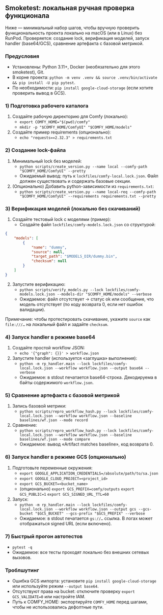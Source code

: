 ## Smoketest: локальная ручная проверка функционала

Ниже — минимальный набор шагов, чтобы вручную проверить функциональность проекта локально на macOS (или в Linux) без RunPod. Проверяется: создание lock, верификация моделей, запуск handler (base64/GCS), сравнение артефакта с базовой метрикой.

### Предусловия

-   Установлены: Python 3.11+, Docker (необязательно для этого smoketest), Git.
-   В корне проекта: `python -m venv .venv && source .venv/bin/activate && pip install -U pip pytest`.
-   По необходимости: `pip install google-cloud-storage` (если хотите проверить вывод в GCS).

### 1) Подготовка рабочего каталога

1. Создайте рабочую директорию для Comfy (локально):
    - `export COMFY_HOME="$(pwd)/comfy"`
    - `mkdir -p "$COMFY_HOME/ComfyUI" "$COMFY_HOME/models"`
2. Создайте пример requirements (опционально):
    - `echo "requests==2.32.3" > requirements.txt`

### 2) Создание lock-файла

1. Минимальный lock без моделей:
    - `python scripts/create_version.py --name local --comfy-path "$COMFY_HOME/ComfyUI" --pretty`
    - Ожидаемый вывод: путь к `lockfiles/comfy-local.lock.json`. Файл должен существовать и содержать базовые секции.
2. (Опционально) Добавить python-зависимости из `requirements.txt`:
    - `python scripts/create_version.py --name local-req --comfy-path "$COMFY_HOME/ComfyUI" --requirements requirements.txt --pretty`

### 3) Верификация моделей (локально без скачиваний)

1. Создайте тестовый lock с моделями (пример):
    - Создайте файл `lockfiles/comfy-models.lock.json` со структурой:

```json
{
    "models": [
        {
            "name": "dummy",
            "source": null,
            "target_path": "$MODELS_DIR/dummy.bin",
            "checksum": null
        }
    ]
}
```

2. Запустите верификацию:
    - `python scripts/verify_models.py --lock lockfiles/comfy-models.lock.json --models-dir "$COMFY_HOME/models" --verbose`
    - Ожидаемое: файл отсутствует → статус ok или сообщение, что модель отсутствует (по коду возврата 0, если нет ошибок валидации).

Примечание: чтобы протестировать скачивание, укажите `source` как `file:///…` на локальный файл и задайте `checksum`.

### 4) Запуск handler в режиме base64

1. Создайте простой workflow JSON:
    - `echo '{"graph": {}}' > workflow.json`
2. Запустите handler (используется «заглушка» выполнения):
    - `python -m rp_handler.main --lock lockfiles/comfy-local.lock.json --workflow workflow.json --output base64 --verbose`
    - Ожидаемое: в stdout печатается base64-строка. Декодируема в байты содержимого `workflow.json`.

### 5) Сравнение артефакта с базовой метрикой

1. Запись базовой метрики:
    - `python scripts/repro_workflow_hash.py --lock lockfiles/comfy-local.lock.json --workflow workflow.json --baseline baselines/wf.json --mode record`
2. Сравнение:
    - `python scripts/repro_workflow_hash.py --lock lockfiles/comfy-local.lock.json --workflow workflow.json --baseline baselines/wf.json --mode compare`
    - Ожидаемое: вывод «Artifact matches baseline», код возврата 0.

### 6) Запуск handler в режиме GCS (опционально)

1. Подготовьте переменные окружения:
    - `export GOOGLE_APPLICATION_CREDENTIALS=/absolute/path/to/sa.json`
    - `export GOOGLE_CLOUD_PROJECT=<project_id>`
    - `export GCS_BUCKET=<bucket_name>`
    - (опционально) `export GCS_PREFIX=comfy/outputs` `export GCS_PUBLIC=1` `export GCS_SIGNED_URL_TTL=60`
2. Запуск:
    - `python -m rp_handler.main --lock lockfiles/comfy-local.lock.json --workflow workflow.json --output gcs --gcs-bucket "$GCS_BUCKET" --gcs-prefix "$GCS_PREFIX" --verbose`
    - Ожидаемое: в stdout печатается `gs://…` ссылка. В логах может отображаться signed URL (если включено).

### 7) Быстрый прогон автотестов

-   `pytest -q`
-   Ожидаемое: все тесты проходят локально без внешних сетевых вызовов.

### Троблшутинг

-   Ошибка GCS импорта: установите `pip install google-cloud-storage` или используйте режим `--output base64`.
-   Отсутствуют права на bucket: отключите проверку `export GCS_VALIDATE=0` или настройте IAM.
-   Путь к COMFY_HOME: экспортируйте `COMFY_HOME` перед шагами, чтобы не использовались дефолтные пути.
